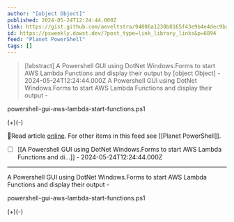 ```yaml
---
author: "[object Object]"
published: 2024-05-24T12:24:44.000Z
link: https://gist.github.com/aeveltstra/94806a1230b8165f43e9b4e4dec9bacc
id: https://psweekly.dowst.dev/?post_type=link_library_links&p=6894
feed: "Planet PowerShell"
tags: []
---
```

> [!abstract] A Powershell GUI using DotNet Windows.Forms to start AWS Lambda Functions and display their output by [object Object] - 2024-05-24T12:24:44.000Z
> A Powershell GUI using DotNet Windows.Forms to start AWS Lambda Functions and display their output -

powershell-gui-aws-lambda-start-functions.ps1

(+)(-)

🔗Read article [online](https://gist.github.com/aeveltstra/94806a1230b8165f43e9b4e4dec9bacc). For other items in this feed see [[Planet PowerShell]].

- [ ] [[A Powershell GUI using DotNet Windows․Forms to start AWS Lambda Functions and di…]] - 2024-05-24T12:24:44.000Z
- - -
A Powershell GUI using DotNet Windows.Forms to start AWS Lambda Functions and display their output -

powershell-gui-aws-lambda-start-functions.ps1

(+)(-)
